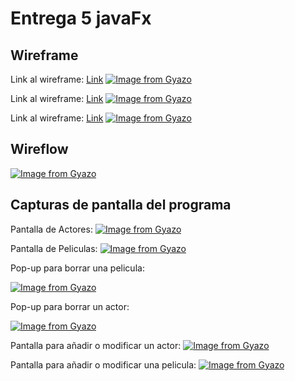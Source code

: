 # Entrega 5 javaFx

## Wireframe
Link al wireframe: 
[Link](https://wireframe.cc/GR3mAu)
[![Image from Gyazo](https://i.gyazo.com/eda343a48c065b9f5ae813ef093eeb19.png)](https://gyazo.com/eda343a48c065b9f5ae813ef093eeb19)






Link al wireframe: 
[Link](https://wireframe.cc/55Xsjk)
[![Image from Gyazo](https://i.gyazo.com/5e2000dfb245fd582e16e187731e9a95.png)](https://gyazo.com/5e2000dfb245fd582e16e187731e9a95)






Link al wireframe: 
[Link](https://wireframe.cc/2X10PA)
[![Image from Gyazo](https://i.gyazo.com/2f5d19c5d3f36de0441e6f4b49cbd477.png)](https://gyazo.com/2f5d19c5d3f36de0441e6f4b49cbd477)






## Wireflow
[![Image from Gyazo](https://i.gyazo.com/726230f31db2cbd6eae159e6a515f971.png)](https://gyazo.com/726230f31db2cbd6eae159e6a515f971)




## Capturas de pantalla del programa

Pantalla de Actores: 
[![Image from Gyazo](https://i.gyazo.com/2659a50a619e3155460559d885ee130f.png)](https://gyazo.com/2659a50a619e3155460559d885ee130f)




Pantalla de Peliculas: 
[![Image from Gyazo](https://i.gyazo.com/4add3378d8a3bb74cfba15b26b26cb02.png)](https://gyazo.com/4add3378d8a3bb74cfba15b26b26cb02)




Pop-up para borrar una pelicula: 

[![Image from Gyazo](https://i.gyazo.com/c962fe7cf4abeb917de0d634cc2facef.png)](https://gyazo.com/c962fe7cf4abeb917de0d634cc2facef)




Pop-up para borrar un actor:

[![Image from Gyazo](https://i.gyazo.com/6d4cafa35e1c3d5929b8676edd3c0194.png)](https://gyazo.com/6d4cafa35e1c3d5929b8676edd3c0194)




Pantalla para añadir o modificar un actor:
[![Image from Gyazo](https://i.gyazo.com/6a724a31aa40d9f136f30409f752f5ee.png)](https://gyazo.com/6a724a31aa40d9f136f30409f752f5ee)




Pantalla para añadir o modificar una pelicula:
[![Image from Gyazo](https://i.gyazo.com/8bf1c13f2a76e55046782b462d763ce2.png)](https://gyazo.com/8bf1c13f2a76e55046782b462d763ce2)